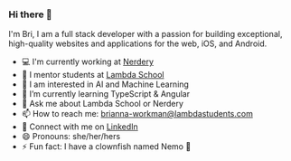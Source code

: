 ### Hi there 👋

I'm Bri, I am a full stack developer with a passion for building exceptional, high-quality websites and applications for the web, iOS, and Android.

- 💻 I'm currently working at [Nerdery](https://www.nerdery.com/)
- 🔭 I mentor students at [Lambda School](https://lambdaschool.com/)
- 🌱 I am interested in AI and Machine Learning
- 🌳 I’m currently learning TypeScript & Angular
- 💬 Ask me about Lambda School or Nerdery
- 📫 How to reach me: brianna-workman@lambdastudents.com
- 💼 Connect with me on [LinkedIn](https://www.linkedin.com/in/brianna-m-workman/)
- 😄 Pronouns: she/her/hers
- ⚡ Fun fact: I have a clownfish named Nemo 🐠
